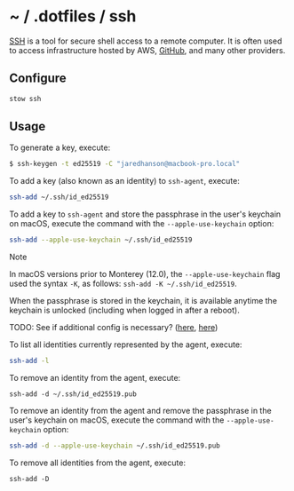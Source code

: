 # ~ / .dotfiles / ssh

[SSH](https://www.openssh.com/) is a tool for secure shell access to a remote
computer.  It is often used to access infrastructure hosted by AWS, [GitHub](https://docs.github.com/en/authentication/connecting-to-github-with-ssh),
and many other providers.

## Configure

```sh
stow ssh
```

## Usage

To generate a key, execute:

```sh
$ ssh-keygen -t ed25519 -C "jaredhanson@macbook-pro.local"
```

To add a key (also known as an identity) to `ssh-agent`, execute:

```sh
ssh-add ~/.ssh/id_ed25519
```

To add a key to `ssh-agent` and store the passphrase in the user's keychain on
macOS, execute the command with the `--apple-use-keychain` option:

```sh
ssh-add --apple-use-keychain ~/.ssh/id_ed25519
```

> [!NOTE]
> In macOS versions prior to Monterey (12.0), the `--apple-use-keychain` flag
> used the syntax `-K`, as follows:
> `ssh-add -K ~/.ssh/id_ed25519`.

When the passphrase is stored in the keychain, it is available anytime
the keychain is unlocked (including when logged in after a reboot).

TODO: See if additional config is necessary? ([here](https://apple.stackexchange.com/questions/48502/how-can-i-permanently-add-my-ssh-private-key-to-keychain-so-it-is-automatically), [here](https://docs.github.com/en/authentication/connecting-to-github-with-ssh/generating-a-new-ssh-key-and-adding-it-to-the-ssh-agent))

To list all identities currently represented by the agent, execute:

```sh
ssh-add -l
```

To remove an identity from the agent, execute:

```
ssh-add -d ~/.ssh/id_ed25519.pub
```

To remove an identity from the agent and remove the passphrase in the user's
keychain on macOS, execute the command with the `--apple-use-keychain` option:

```sh
ssh-add -d --apple-use-keychain ~/.ssh/id_ed25519.pub
```

To remove all identities from the agent, execute:

```
ssh-add -D
```
